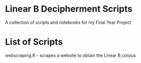 # Linear B Decipherment Scripts
A collection of scripts and notebooks for my Final Year Project

# List of Scripts
webscraping.R - scrapes a website to obtain the Linear B corpus